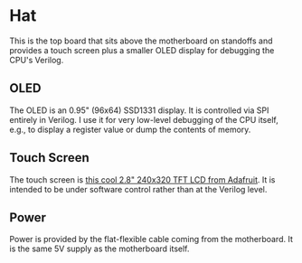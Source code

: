 # Hat

This is the top board that sits above the motherboard on standoffs and provides a touch screen plus a smaller OLED display for debugging the CPU's Verilog.

## OLED

The OLED is an 0.95" (96x64) SSD1331 display.  It is controlled via SPI entirely in Verilog.  I use it for very low-level debugging of the CPU itself, e.g., to display a register value or dump the contents of memory.

## Touch Screen

The touch screen is [this cool 2.8" 240x320 TFT LCD from Adafruit](https://www.adafruit.com/product/2090).  It is intended to be under software control rather than at the Verilog level.

## Power

Power is provided by the flat-flexible cable coming from the motherboard.  It is the same 5V supply as the motherboard itself.